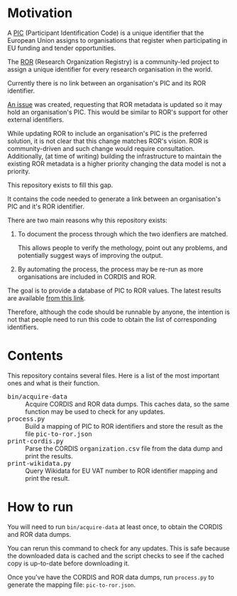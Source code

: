 # Motivation

A
[PIC](https://ec.europa.eu/info/funding-tenders/opportunities/portal/screen/how-to-participate/participant-register)
(Participant Identification Code) is a unique identifier that the
European Union assigns to organisations that register when
participating in EU funding and tender opportunities.

The [ROR](https://ror.org/) (Research Organization Registry) is a
community-led project to assign a unique identifier for every research
organisation in the world.

Currently there is no link between an organisation's PIC and its ROR
identifier.

[An issue](https://github.com/ror-community/ror-api/issues/189) was
created, requesting that ROR metadata is updated so it may hold an
organisation's PIC.  This would be similar to ROR's support for other
external identifiers.

While updating ROR to include an organisation's PIC is the preferred
solution, it is not clear that this change matches ROR's vision.  ROR
is community-driven and such change would require consultation.
Additionally, (at time of writing) building the infrastructure to
maintain the existing ROR metadata is a higher priority changing the
data model is not a priority.

This repository exists to fill this gap.

It contains the code needed to generate a link between an
organisation's PIC and it's ROR identifier.

There are two main reasons why this repository exists:


  1. To document the process through which the two idenfiers are
     matched.

     This allows people to verify the methology, point out any
     problems, and potentially suggest ways of improving the output.


  2. By automating the process, the process may be re-run as more
     organisations are included in CORDIS and ROR.


The goal is to provide a database of PIC to ROR values.  The latest
results are available [from this
link](https://paulmillar.github.io/ROR/pic-to-ror.json).

Therefore, although the code should be runnable by anyone, the
intention is not that people need to run this code to obtain the list
of corresponding identifiers.


# Contents

This repository contains several files.  Here is a list of the most
important ones and what is their function.

<dl>
<dt><tt>bin/acquire-data</tt></dt>

<dd>Acquire CORDIS and ROR data dumps.  This caches data, so the same
function may be used to check for any updates.</dd>

<dt><tt>process.py</tt></dt>

<dd>Build a mapping of PIC to ROR identifiers and store the result as
the file <tt>pic-to-ror.json</tt></dd>

<dt><tt>print-cordis.py</tt></dt>

<dd>Parse the CORDIS <tt>organization.csv</tt> file from the data dump
and print the results.</dd>

<dt><tt>print-wikidata.py</tt></dt>

<dd>Query Wikidata for EU VAT number to ROR identifier mapping and
print the result.</dd>
</dl>

# How to run

You will need to run `bin/acquire-data` at least once, to obtain the
CORDIS and ROR data dumps.

You can rerun this command to check for any updates.  This is safe
because the downloaded data is cached and the script checks to see if
the cached copy is up-to-date before downloading it.

Once you've have the CORDIS and ROR data dumps, run `process.py` to
generate the mapping file: `pic-to-ror.json`.